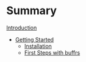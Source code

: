 # Summary

[Introduction](index.md)

* [Getting Started](getting-started/index.md)
    * [Installation](getting-started/installation.md)
    * [First Steps with buffrs](getting-started/first-steps.md)
